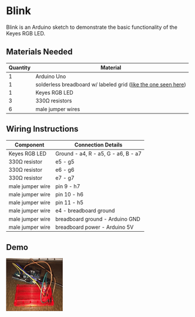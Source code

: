 # Blink
Blink is an Arduino sketch to demonstrate the basic functionality of the Keyes RGB LED.

## Materials Needed
Quantity | Material
---------|---------
1|Arduino Uno
1|solderless breadboard w/ labeled grid ([like the one seen here](http://www.amazon.com/Solderless-Plug--BreadBoard-tie-points-200PTS/dp/B005GYATUG))
1|Keyes RGB LED
3|330Ω resistors
6|male jumper wires

## Wiring Instructions

Component  | Connection Details | 
------------- | -------------
Keyes RGB LED | Ground - a4, R - a5, G - a6, B - a7
330Ω resistor | e5 - g5
330Ω resistor | e6 - g6
330Ω resistor | e7 - g7
male jumper wire | pin 9 - h7
male jumper wire | pin 10 - h6
male jumper wire | pin 11 - h5
male jumper wire | e4 - breadboard ground
male jumper wire | breadboard ground - Arduino GND
male jumper wire | breadboard power - Arduino 5V

## Demo

<img src='demo.gif' title='demo' alt='demo' />
